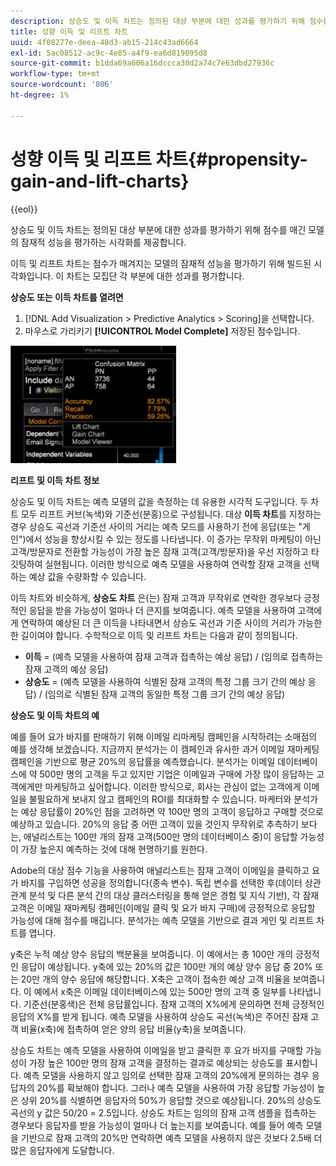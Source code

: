 ```yaml
---
description: 상승도 및 이득 차트는 정의된 대상 부분에 대한 성과를 평가하기 위해 점수를 매긴 모델의 잠재적 성능을 평가하는 시각화를 제공합니다.
title: 성향 이득 및 리프트 차트
uuid: 4f08277e-deea-48d3-ab15-214c43ad6664
exl-id: 5ac08512-ac9c-4e85-a4f9-ea6d819095d8
source-git-commit: b1dda69a606a16dccca30d2a74c7e63dbd27936c
workflow-type: tm+mt
source-wordcount: '806'
ht-degree: 1%

---
```


# 성향 이득 및 리프트 차트{#propensity-gain-and-lift-charts}

{{eol}}

상승도 및 이득 차트는 정의된 대상 부분에 대한 성과를 평가하기 위해 점수를 매긴 모델의 잠재적 성능을 평가하는 시각화를 제공합니다.

이득 및 리프트 차트는 점수가 매겨지는 모델의 잠재적 성능을 평가하기 위해 빌드된 시각화입니다. 이 차트는 모집단 각 부분에 대한 성과를 평가합니다.

**상승도 또는 이득 차트를 열려면**

1. [!DNL Add Visualization > Predictive Analytics > Scoring]을 선택합니다.
1. 마우스로 가리키기 **[!UICONTROL Model Complete]** 저장된 점수입니다.

![](assets/propensity_lift_gain_1.png)

**리프트 및 이득 차트 정보**

상승도 및 이득 차트는 예측 모델의 값을 측정하는 데 유용한 시각적 도구입니다. 두 차트 모두 리프트 커브(녹색)와 기준선(분홍)으로 구성됩니다. 대상 **이득 차트**&#x200B;를 지정하는 경우 상승도 곡선과 기준선 사이의 거리는 예측 모드를 사용하기 전에 응답(또는 &quot;게인&quot;)에서 성능을 향상시킬 수 있는 정도를 나타냅니다. 이 증가는 무작위 마케팅이 아닌 고객/방문자로 전환할 가능성이 가장 높은 잠재 고객(고객/방문자)을 우선 지정하고 타깃팅하여 실현됩니다. 이러한 방식으로 예측 모델을 사용하여 연락할 잠재 고객을 선택하는 예상 값을 수량화할 수 있습니다.

이득 차트와 비슷하게, **상승도 차트** 은(는) 잠재 고객과 무작위로 연락한 경우보다 긍정적인 응답을 받을 가능성이 얼마나 더 큰지를 보여줍니다. 예측 모델을 사용하여 고객에게 연락하여 예상된 더 큰 이득을 나타내면서 상승도 곡선과 기준 사이의 거리가 가능한 한 길이여야 합니다. 수학적으로 이득 및 리프트 차트는 다음과 같이 정의됩니다.

* **이득** = (예측 모델을 사용하여 잠재 고객과 접촉하는 예상 응답) / (임의로 접촉하는 잠재 고객의 예상 응답)
* **상승도** = (예측 모델을 사용하여 식별된 잠재 고객의 특정 그룹 크기 간의 예상 응답) / (임의로 식별된 잠재 고객의 동일한 특정 그룹 크기 간의 예상 응답)

**상승도 및 이득 차트의 예**

예를 들어 요가 바지를 판매하기 위해 이메일 리마케팅 캠페인을 시작하려는 소매점의 예를 생각해 보겠습니다. 지금까지 분석가는 이 캠페인과 유사한 과거 이메일 재마케팅 캠페인을 기반으로 평균 20%의 응답률을 예측했습니다. 분석가는 이메일 데이터베이스에 약 500만 명의 고객을 두고 있지만 기업은 이메일과 구매에 가장 많이 응답하는 고객에게만 마케팅하고 싶어합니다. 이러한 방식으로, 회사는 관심이 없는 고객에게 이메일을 불필요하게 보내지 않고 캠페인의 ROI를 최대화할 수 있습니다. 마케터와 분석가는 예상 응답률이 20%인 점을 고려하면 약 100만 명의 고객이 응답하고 구매할 것으로 예상하고 있습니다. 20%의 응답 중 어떤 고객이 있을 것인지 무작위로 추측하기 보다는, 애널리스트는 100만 개의 잠재 고객(500만 명의 데이터베이스 중)이 응답할 가능성이 가장 높은지 예측하는 것에 대해 현명하기를 원한다.

Adobe의 대상 점수 기능을 사용하여 애널리스트는 잠재 고객이 이메일을 클릭하고 요가 바지를 구입하면 성공을 정의합니다(종속 변수). 독립 변수를 선택한 후(데이터 상관 관계 분석 및 다른 분석 간의 대상 클러스터링을 통해 얻은 경험 및 지식 기반), 각 잠재 고객은 이메일 재마케팅 캠페인(이메일 클릭 및 요가 바지 구매)에 긍정적으로 응답할 가능성에 대해 점수를 매깁니다. 분석가는 예측 모델을 기반으로 결과 게인 및 리프트 차트를 엽니다.

y축은 누적 예상 양수 응답의 백분율을 보여줍니다. 이 예에서는 총 100만 개의 긍정적인 응답이 예상됩니다. y축에 있는 20%의 값은 100만 개의 예상 양수 응답 중 20% 또는 20만 개의 양수 응답에 해당합니다. X축은 고객이 접속한 예상 고객 비율을 보여줍니다. 이 예에서 x축은 이메일 데이터베이스에 있는 500만 명의 고객 중 일부를 나타냅니다. 기준선(분홍색)은 전체 응답률입니다. 잠재 고객의 X%에게 문의하면 전체 긍정적인 응답의 X%를 받게 됩니다. 예측 모델을 사용하여 상승도 곡선(녹색)은 주어진 잠재 고객 비율(x축)에 접촉하여 얻은 양의 응답 비율(y축)을 보여줍니다.

상승도 차트는 예측 모델을 사용하여 이메일을 받고 클릭한 후 요가 바지를 구매할 가능성이 가장 높은 100만 명의 잠재 고객을 결정하는 결과로 예상되는 상승도를 표시합니다. 예측 모델을 사용하지 않고 임의로 선택한 잠재 고객의 20%에게 문의하는 경우 응답자의 20%를 확보해야 합니다. 그러나 예측 모델을 사용하여 가장 응답할 가능성이 높은 상위 20%를 식별하면 응답자의 50%가 응답할 것으로 예상됩니다. 20%의 상승도 곡선의 y 값은 50/20 = 2.5입니다. 상승도 차트는 임의의 잠재 고객 샘플을 접촉하는 경우보다 응답자를 받을 가능성이 얼마나 더 높는지를 보여줍니다. 예를 들어 예측 모델을 기반으로 잠재 고객의 20%만 연락하면 예측 모델을 사용하지 않은 것보다 2.5배 더 많은 응답자에게 도달합니다.
